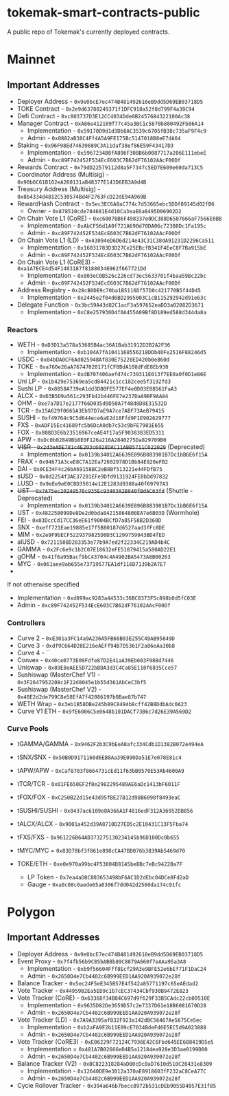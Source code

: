 # tokemak-smart-contracts-public
A public repo of Tokemak's currently deployed contracts.

# Mainnet

## Important Addresses

- Deployer Address - `0x9e0bcE7ec474B481492610eB9dd5D69EB03718D5`
- TOKE Contract - `0x2e9d63788249371f1DFC918a52f8d799F4a38C94`
- Defi Contract - `0xc803737D3E12CC4034Dde0B2457684322100Ac38`
- Manager Contract - `0xA86e412109f77c45a3BC1c5870b880492Fb86A14`
  - Implementation - `0x59170D9d1d3Db8AC3539c6705fB38c735aF9F4c9`
  - Admin - `0x0882aB38C4Ff4A5A9FE175Bc5147018B8eE7dA64`
- Staking - `0x96F98Ed74639689C3A11daf38ef86E59F43417D3`
  - Implementation - `0x5967234B0fA896F308B6b0087717a206E111ebeE`
  - Admin - `0xc89F742452F534EcE603C7B62dF76102AAcF00Df`
- Rewards Contract - `0x79dD22579112d8a5F7347c5ED7E609e60da713C5`
- Coordinator Address (Multisig) - `0x90b6C61B102eA260131aB48377E143D6EB3A9d4B`
- Treasury Address (Multisig) - `0x8b4334d4812C530574Bd4F2763FcD22dE94A969B`
- RewardHash Contract - `0x5ec3EC6A8aC774c7d53665ebc5DDf89145d02fB6`
  - Owner - `0x878510cde784681E4d10Ca3eaE6a8495D06902D2`
- On Chain Vote L1 (CoRE) - `0xc6807BB6F498337e0DC388D6507666aF7566E0BB`
  - Implementation - `0xAbCF56d1A0f721A690d70DA06c72380Dc1Fa195c`
  - Admin - `0xc89F742452F534EcE603C7B62dF76102AAcF00Df`
- On Chain Vote L1 (LD) - `0x43094eD6D6d214e43C31C38dA91231D2296Ca511`
  - Implementation - `0x16031783D3D27Ce25EBcfB341F4EeC8F7Ba915bE`
  - Admin - `0xc89F742452F534EcE603C7B62dF76102AAcF00Df`
- On Chain Vote L1 (CoRE3) - `0xa1A7ECE4d54F1403187f81880346962f667721Dd`
  - Implementation - `0x803eC0B526c226cd73ec5633701f4baa59Bc22bc`
  - Admin - `0xc89F742452F534EcE603C7B62dF76102AAcF00Df`
- Address Registry - `0x28cB0DE9c70ba1B5116Df57D0c421770B5f44D45`
  - Implementation - `0x2445e2f04d6BD2995003C1cB115292942d91e63c`
- Delegate Function - `0x3bc59A43d82C1acF3a597652eaDD3a02082D3671`
  - Implementation - `0xC8e257930D4f0A455A09Bf8D189ed588d344da8a`

### Reactors

- WETH - `0xD3D13a578a53685B4ac36A1Bab31912D2B2A2F36`
  - Implementation - `0xb104A7fA1041168556218DDb40Fe2516F88246d5`
- USDC - `0x04bDA0CF6Ad025948Af830E75228ED420b0e860d`
- TOKE - `0xa760e26aA76747020171fCF8BdA108dFdE8Eb930`
  - Implementation - `0xdB707406aefd74c739311E013f7EE0a0f0D1e86E`
- Uni LP - `0x1b429e75369ea5cd84421c1cc182cee5f3192fd3`
- Sushi LP - `0x8858A739eA1dd3D80FE577EF4e0D03E88561FaA3`
- ALCX - `0xD3B5D9a561c293Fb42b446FE7e237DaA9BF9AA84`
- OHM - `0xe7a7D17e2177f66D035d9D50A7f48d8D8E31532D`
- TCR - `0x15A629f0665A3Eb97D7aE9A7ce7ABF73AeB79415`
- SUSHI - `0xf49764c9C5d644ece6aE2d18Ffd9F1E902629777`
- FXS - `0xADF15Ec41689fc5b6DcA0db7c53c9bFE7981E655`
- FOX - `0x808D3E6b23516967ceAE4f17a5F9038383ED5311`
- APW - `0xDc0b02849Bb8E0F126a216A2840275Da829709B0`
- ~~VISR - `0x2d3eADE781c4E203c6028DAC11ABB5711C022029`~~ (Deprecated)
  - Implementation = `0x0139b34012A6639E896B883901B7Dc1bB6E6f15A`
- FRAX - `0x94671A3ceE8C7A12Ea72602978D1Bb84E920eFB2`
- DAI - `0x0CE34F4c26bA69158BC2eB8Bf513221e44FDfB75`
- sUSD - `0x8d2254f3AE37201EFe9Dfd9131924FE0bDd97832`
- LUSD - `0x9eEe9eE0CBD35014e12E1283d9388a40f69797A3`
- ~~UST - `0x7A75ec20249570c935Ec93403A2B840fBdAC63fd`~~ (Shuttle - Deprecated)
  - Implementation = `0x0139b34012A6639E896B883901B7Dc1bB6E6f15A`
- UST - `0x482258099De8De2d0bda84215864800EA7e6B03D` (Wormhole)
- FEI - `0x03DccCd17CC36eE61f9004BCfD7a85F58B2D360D`
- SNX - `0xeff721Eae19885e17f5B80187d6527aad3fFc8DE`
- MIM - `0x2e9F9bECF5229379825D0D3C1299759943BD4fED`
- alUSD - `0x7211508D283353e77b9A7ed2f22334C219AD4b4C`
- GAMMA - `0x2Fc6e9c1b2C07E18632eFE51879415a580AD22E1`
- gOHM - `0x41f6a95Bacf9bC43704c4A4902BA5473A8B00263`
- MYC - `0x061aee9ab655e73719577EA1df116D7139b2A7E7`
- 
If not otherwise specified

- Implementation - `0xd899ac9283a44533c36BC8373F5c898b0d5fC03E`
- Admin - `0xc89F742452F534EcE603C7B62dF76102AAcF00Df`

### Controllers

- Curve 2 - `0xE301a3FC14a9A236A5FB66B03E255C49AB95849D`
- Curve 3 - `0xdf9C664D28E216eAEFf94B7D5361F2a86eAa30b8`
- Curve 4 - ``
- Convex - `0x40ce0773E09Fdfe87D2E41aA39Eb603F988d7446`
- Uniswap - `0x89E8eAEE5D722bBDA3d3C4Ca85E110f6835Cce57`
- Sushiswap (MasterChef V1) - `0x3F2647952208c1F22d8045e1b55d361AbCeC3bf5`
- Sushiswap (MasterChef V2) - `0x40E2d2de799C8e58EfA7f42086197b0Bae87b747`
- WETH Wrap - `0x3eb1B58DBe245b89C8494b8cff42B8DdbAdc0A23`
- Curve V1 ETH - `0x9fE6086C5e0648b101DACf73B6c7d26E39A569D2`

### Curve Pools

- tGAMMA/GAMMA - `0x9462F2b3C9bEeA8afc334Cdb1D1382B072e494eA`
- tSNX/SNX - `0x50B0D9171160d6EB8Aa39E090Da51E7e078E81c4`
- tAPW/APW - `0xCaf8703f8664731cEd11f63bB0570E53Ab4600A9`
- tTCR/TCR - `0x01FE650EF2f8e2982295489AE6aDc1413bF6011F`
- tFOX/FOX - `0xC250B22d15e43d95fBE27B12d98B6098f8493eaC`
- tSUSHI/SUSHI - `0x0437ac6109e8A366A1F4816edF312A36952DB856`
- tALCX/ALCX - `0x9001a452d39A8710D27ED5c2E10431C13F5Fba74`
- tFXS/FXS - `0x961226B64AD373275130234145b96D100Dc0b655`
- tMYC/MYC = `0x83D78bf3f861e898cCA47BD076b3839Ab5469d70`

- TOKE/ETH - `0xe0e970a99bc4F53804D8145beBBc7eBc9422Ba7F`
  - LP Token - `0x7ea4aD8C803653498bF6AC1D2dEbc04DCe8Fd2aD`
  - Gauge - `0xa0c08c0aede65a0306f7dd042d2560da174c91fc`
  

# Polygon

## Important Addresses

- Deployer Address - `0x9e0bcE7ec474B481492610eB9dd5D69EB03718D5`
- Event Proxy - `0x7f4fb56b9C85bAB8b89C8879A660f7eAAa95a3A8`
  - Implementation - `0xb9f56604Fff8Ecf29A3e9BFE52e6bEf71F1DaC24`
  - Admin - `0x2650D4e7Cb4402c6B999EED1AA920A939072e28f`
- Balance Tracker - `0x5ec24F5eE345B57E4f542a85771197c65eAEdad2`
- Vote Tracker - `0x4495982Ea5ED9c1b7cEC37434Cbf930B9472E823`
- Vote Tracker (CoRE) - `0x63368f34B84C697d9f629F33B5CAdc22cb00510E`
  - Implementation - `0x9635D82De3659D57c2e7337D61e18B6081670D28`
  - Admin - `0x2650D4e7Cb4402c6B999EED1AA920A939072e28f`
- Vote Tracker (LD) - `0x7A9A3395afB32F923a142dBC56467Ae5675Ce5ec`
  - Implementation - `0xb2aFA9F2b11E09cE7034BdeFd6E5EC5d9A023888`
  - Admin - `0x2650D4e7Cb4402c6B999EED1AA920A939072e28f`
- Vote Tracker (CoRE3) - `0xE06229F72124C7936E42C6Fbd645EE688419D5e5`
  - Implementation = `0x481A7B02666eD4B5a12184ea928e3D3ae0199D00`
  - Admin - `0x2650D4e7Cb4402c6B999EED1AA920A939072e28f`
- Balance Tracker (V2) - `0xBC822318284aD00cDc0aD7610d510C20431e8309`
  - Implementation - `0x12640DE9e3012a370aE8918603fF232aC8CeA77C`
  - Admin - `0x2650D4e7Cb4402c6B999EED1AA920A939072e28f`
- Cycle Rollover Tracker - `0x394a646b7becc8972b531cDEb9055D4057E31f85`
